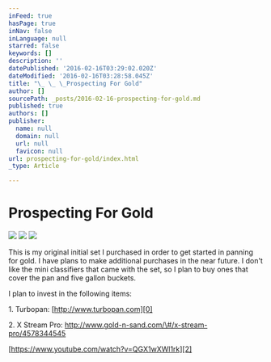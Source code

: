 ```yaml
---
inFeed: true
hasPage: true
inNav: false
inLanguage: null
starred: false
keywords: []
description: ''
datePublished: '2016-02-16T03:29:02.020Z'
dateModified: '2016-02-16T03:28:58.045Z'
title: "\_ \_ \_Prospecting For Gold"
author: []
sourcePath: _posts/2016-02-16-prospecting-for-gold.md
published: true
authors: []
publisher:
  name: null
  domain: null
  url: null
  favicon: null
url: prospecting-for-gold/index.html
_type: Article

---
```

# Prospecting For Gold
![](https://the-grid-user-content.s3-us-west-2.amazonaws.com/437b2b19-931c-4757-921a-a7331cff24f9.jpg)
![](https://the-grid-user-content.s3-us-west-2.amazonaws.com/122890a9-070f-415d-8847-2b2a7a3d6c43.jpg)
![](https://the-grid-user-content.s3-us-west-2.amazonaws.com/4cce952f-f3b1-4803-8c13-5ab85bd98fb2.jpg)

This is my original initial set I purchased in order to get started in panning for gold. I have plans to make additional purchases in the near future. I don't like the mini classifiers that came with the set, so I plan to buy ones that cover the pan and five gallon buckets.

I plan to invest in the following items:

1\. Turbopan: [http://www.turbopan.com][0]

2\. X Stream Pro: [http://www.gold-n-sand.com/\#/x-stream-pro/4578344545 ][1]

[https://www.youtube.com/watch?v=QGX1wXWl1rk][2]

[0]: http://www.turbopan.com/
[1]: http://www.gold-n-sand.com/#/x-stream-pro/4578344545
[2]: https://www.youtube.com/watch?v=QGX1wXWl1rk